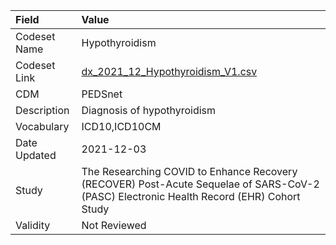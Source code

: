 |Field        |Value                                                                                                                                    |
|:------------|:----------------------------------------------------------------------------------------------------------------------------------------|
|Codeset Name |Hypothyroidism                                                                                                                           |
|Codeset Link |[dx_2021_12_Hypothyroidism_V1.csv](https://github.com/PEDSnet/Variable-Dictionary/blob/main/conditions/dx_2021_12_Hypothyroidism_V1.csv.csv)|
|CDM          |PEDSnet                                                                                                                                  |
|Description  |Diagnosis of hypothyroidism                                                                                                              |
|Vocabulary   |ICD10,ICD10CM                                                                                                                            |
|Date Updated |2021-12-03                                                                                                                               |
|Study        |The Researching COVID to Enhance Recovery (RECOVER) Post-Acute Sequelae of SARS-CoV-2 (PASC) Electronic Health Record (EHR) Cohort Study |
|Validity     |Not Reviewed                                                                                                                             |
